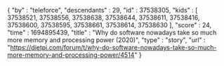 {
  "by" : "teleforce",
  "descendants" : 29,
  "id" : 37538305,
  "kids" : [ 37538521, 37538556, 37538638, 37538644, 37538611, 37538416, 37538600, 37538595, 37538661, 37538614, 37538630 ],
  "score" : 24,
  "time" : 1694895439,
  "title" : "Why do software nowadays take so much more memory and processing power (2020)",
  "type" : "story",
  "url" : "https://dietpi.com/forum/t/why-do-software-nowadays-take-so-much-more-memory-and-processing-power/4514"
}

